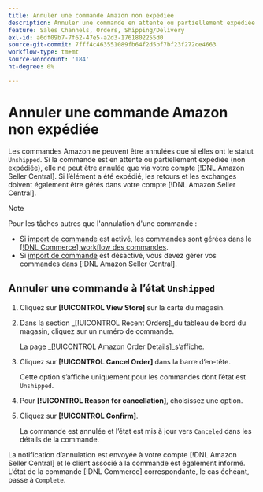 ```yaml
---
title: Annuler une commande Amazon non expédiée
description: Annuler une commande en attente ou partiellement expédiée (non expédiée) via votre compte Amazon [!DNL Seller Central] .
feature: Sales Channels, Orders, Shipping/Delivery
exl-id: a6df09b7-7f62-47e5-a2d3-1761802255d0
source-git-commit: 7fff4c463551089fb64f2d5bf7bf23f272ce4663
workflow-type: tm+mt
source-wordcount: '184'
ht-degree: 0%

---
```


# Annuler une commande Amazon non expédiée

Les commandes Amazon ne peuvent être annulées que si elles ont le statut `Unshipped`. Si la commande est en attente ou partiellement expédiée (non expédiée), elle ne peut être annulée que via votre compte [!DNL Amazon Seller Central]. Si l’élément a été expédié, les retours et les exchanges doivent également être gérés dans votre compte [!DNL Amazon Seller Central].

>[!NOTE]
>
>Pour les tâches autres que l&#39;annulation d&#39;une commande :
>
>- Si [import de commande](./order-settings.md) est activé, les commandes sont gérées dans le [[!DNL Commerce] workflow des commandes](https://experienceleague.adobe.com/docs/commerce-admin/stores-sales/order-management/orders/orders.html).
>- Si [import de commande](./order-settings.md) est désactivé, vous devez gérer vos commandes dans [!DNL Amazon Seller Central].

## Annuler une commande à l’état `Unshipped`

1. Cliquez sur **[!UICONTROL View Store]** sur la carte du magasin.

1. Dans la section _[!UICONTROL Recent Orders]_du tableau de bord du magasin, cliquez sur un numéro de commande.

   La page _[!UICONTROL Amazon Order Details]_s’affiche.

1. Cliquez sur **[!UICONTROL Cancel Order]** dans la barre d’en-tête.

   Cette option s’affiche uniquement pour les commandes dont l’état est `Unshipped`.

1. Pour **[!UICONTROL Reason for cancellation]**, choisissez une option.

1. Cliquez sur **[!UICONTROL Confirm]**.

   La commande est annulée et l’état est mis à jour vers `Canceled` dans les détails de la commande.

La notification d’annulation est envoyée à votre compte [!DNL Amazon Seller Central] et le client associé à la commande est également informé. L’état de la commande [!DNL Commerce] correspondante, le cas échéant, passe à `Complete`.

